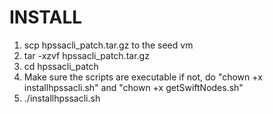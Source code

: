 # INSTALL #


1. scp hpssacli_patch.tar.gz to the seed vm
2. tar -xzvf hpssacli_patch.tar.gz
3. cd hpssacli_patch
4. Make sure the scripts are executable if not, do "chown +x installhpssacli.sh" and "chown +x getSwiftNodes.sh"
5. ./installhpssacli.sh